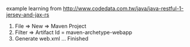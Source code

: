 example learning from http://www.codedata.com.tw/java/java-restful-1-jersey-and-jax-rs

1. File => New => Maven Project
2. Filter => Artifact Id = maven-archetype-webapp
3. Generate web.xml ...
Finished
